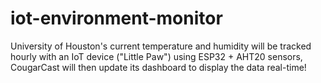 # iot-environment-monitor
University of Houston's current temperature and humidity will be tracked hourly with an IoT device ("Little Paw") using ESP32 + AHT20 sensors, CougarCast will then update its dashboard to display the data real-time!
